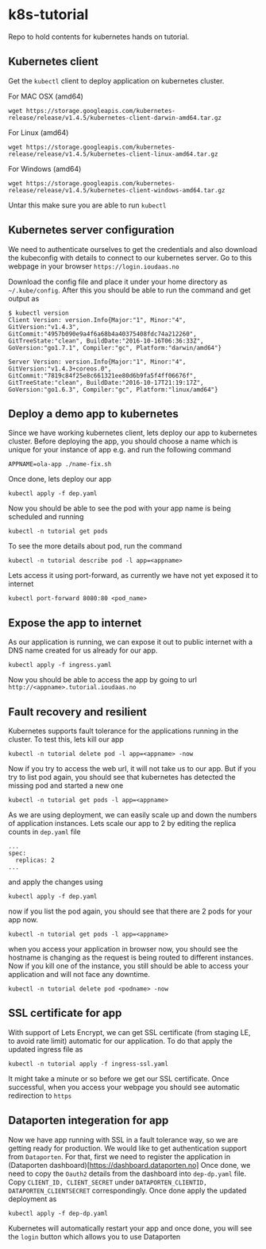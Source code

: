 # k8s-tutorial
Repo to hold contents for kubernetes hands on tutorial.

## Kubernetes client
Get the `kubectl` client to deploy application on kubernetes cluster.

For MAC OSX (amd64)
```
wget https://storage.googleapis.com/kubernetes-release/release/v1.4.5/kubernetes-client-darwin-amd64.tar.gz
```

For Linux (amd64)
```
wget https://storage.googleapis.com/kubernetes-release/release/v1.4.5/kubernetes-client-linux-amd64.tar.gz
```

For Windows (amd64)
```
wget https://storage.googleapis.com/kubernetes-release/release/v1.4.5/kubernetes-client-windows-amd64.tar.gz
```

Untar this make sure you are able to run `kubectl`

## Kubernetes server configuration
We need to authenticate ourselves to get the credentials and also download the kubeconfig with details to connect to our kubernetes server. Go to this webpage in your browser `https://login.ioudaas.no`

Download the config file and place it under your home directory as `~/.kube/config`. After this you should be able to run the command and get output as
```
$ kubectl version
Client Version: version.Info{Major:"1", Minor:"4", GitVersion:"v1.4.3", GitCommit:"4957b090e9a4f6a68b4a40375408fdc74a212260", GitTreeState:"clean", BuildDate:"2016-10-16T06:36:33Z", GoVersion:"go1.7.1", Compiler:"gc", Platform:"darwin/amd64"}

Server Version: version.Info{Major:"1", Minor:"4", GitVersion:"v1.4.3+coreos.0", GitCommit:"7819c84f25e8c661321ee80d6b9fa5f4ff06676f", GitTreeState:"clean", BuildDate:"2016-10-17T21:19:17Z", GoVersion:"go1.6.3", Compiler:"gc", Platform:"linux/amd64"}
```

## Deploy a demo app to kubernetes

Since we have working kubernetes client, lets deploy our app to kubernetes cluster. Before deploying the app, you should choose a name which is unique for your instance of app e.g. <ola-app> and run the following command
```
APPNAME=ola-app ./name-fix.sh
```
Once done, lets deploy our app
```
kubectl apply -f dep.yaml
```
Now you should be able to see the pod with your app name is being scheduled and running
```
kubectl -n tutorial get pods
```
To see the more details about pod, run the command
```
kubectl -n tutorial describe pod -l app=<appname>
```
Lets access it using port-forward, as currently we have not yet exposed it to internet
```
kubectl port-forward 8080:80 <pod_name>
```
## Expose the app to internet
As our application is running, we can expose it out to public internet with a DNS name created for us already for our app. 
```
kubectl apply -f ingress.yaml
```

Now you should be able to access the app by going to url `http://<appname>.tutorial.ioudaas.no`

## Fault recovery and resilient
Kubernetes supports fault tolerance for the applications running in the cluster. To test this, lets kill our app
```
kubectl -n tutorial delete pod -l app=<appname> -now
```

Now if you try to access the web url, it will not take us to our app. But if you try to list pod again, you should see that kubernetes has detected the missing pod and started a new one
```
kubectl -n tutorial get pods -l app=<appname>
```

As we are using deployment, we can easily scale up and down the numbers of application instances. Lets scale our app to 2 by editing the replica counts in `dep.yaml` file
```
...
spec:
  replicas: 2
...
```
and apply the changes using
```
kubectl apply -f dep.yaml
```
now if you list the pod again, you should see that there are 2 pods for your app now.
```
kubectl -n tutorial get pods -l app=<appname>
```
when you access your application in browser now, you should see the hostname is changing as the request is being routed to different instances. Now if you kill one of the instance, you still should be able to access your application and will not face any downtime.

```
kubectl -n tutorial delete pod <podname> -now
```

## SSL certificate for app
With support of Lets Encrypt, we can get SSL certificate (from staging LE, to avoid rate limit) automatic for our application. To do that apply the updated ingress file as
```
kubectl -n tutorial apply -f ingress-ssl.yaml
```

It might take a minute or so before we get our SSL certificate. Once successful, when you access your webpage you should see automatic redirection to `https`

## Dataporten integeration for app
Now we have app running with SSL in a fault tolerance way, so we are getting ready for production. We would like to get authentication support from `Dataporten`. For that, first we need to register the application in (Dataporten dashboard)[https://dashboard.dataporten.no] Once done, we need to copy the `Oauth2` details from the dashboard into `dep-dp.yaml` file. Copy `CLIENT_ID, CLIENT_SECRET` under `DATAPORTEN_CLIENTID, DATAPORTEN_CLIENTSECRET` correspondingly. Once done apply the updated deployment as
```
kubectl apply -f dep-dp.yaml
```

Kubernetes will automatically restart your app and once done, you will see the `login` button which allows you to use Dataporten